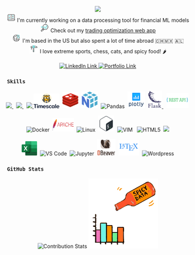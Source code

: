 <div align="center">
    <img src="https://readme-typing-svg.herokuapp.com?font=Inconsolata&size=26&duration=4000&pause=50&color=08BFF7&center=true&multiline=true&repeat=false&width=990&height=120&lines=Hi+I'm+Mitchell%2C+a+data+analyst+with+a+background+in+particle+physics;and+a+passion+for+quantitative+analysis.+I'm+excited+by+financial;modeling,+quantitative+trading,+and+machine+learning.+Welcome+to+my+GitHub!">
</div>

<div align="center">
    <img src="https://github.com/MitchMedeiros/MitchMedeiros/blob/297c690241747eca3901e7fb5d2fb3fe1e541e81/images/elearn.gif" width="25"> I'm currently working on a data processing tool for financial ML models
    <br>
    <img src="https://github.com/MitchMedeiros/MitchMedeiros/blob/61537ee093a9681511e8e9288093a713ae484f70/images/optimize.gif" width="25"> Check out my <a href="https://backtest.fi" target="_blank">trading optimization web app</a>
    <br>
    <img src="https://github.com/MitchMedeiros/MitchMedeiros/blob/4e6e67762c92f63519cdb23d5d7ff9cd2eff05ee/images/earth.gif" width="25"> I'm based in the US but also spent a lot of time abroad 🇨🇭🇲🇽 🇦🇱
    <br> 
    <img src="https://github.com/MitchMedeiros/MitchMedeiros/blob/897d620368d5be0324c2ac470b7ff3cff61a9a55/images/ice_axe.gif" width="25"> I love extreme sports, chess, cats, and spicy food! 🌶️
</div>
    
<div align="center">
    <br>
    <a href="https://www.linkedin.com/in/mitchell-medeiros/" target="_blank">
        <img src="https://img.shields.io/badge/LinkedIn-blue?style=for-the-badge&logo=linkedin&logoColor=white" alt="LinkedIn Link" title="LinkedIn Link">
    </a>
    <a href="https://mitchm.net/" target="_blank">
        <img src="https://img.shields.io/badge/Portfolio-dda703?style=for-the-badge&logo=About&logoColor=white" alt="Portfolio Link" title="Portfolio Link">
    </a>
</div>

### &nbsp;`Skills`

<div align="center">
    <a href="https://www.python.org/" target="_blank" alt="Python" title="Python"> 
        <img src="https://raw.githubusercontent.com/danielcranney/readme-generator/main/public/icons/skills/python-colored.svg" width="44">
    </a>&nbsp;
    <a href="https://www.postgresql.org/" target="_blank" alt="PostgreSQL" title="PostgreSQL">
        <img src="https://raw.githubusercontent.com/danielcranney/readme-generator/main/public/icons/skills/postgresql-colored.svg" width="44">
    </a>&nbsp;
    <a href="https://www.mysql.com/" target="_blank" alt="MySQL" title="MySQL">
        <img src="https://cdn.jsdelivr.net/gh/devicons/devicon/icons/mysql/mysql-original-wordmark.svg" width="58">
    </a>
    <img src="https://github.com/MitchMedeiros/MitchMedeiros/blob/664b3df1516e08ff92baf0053972dd7e979bfb43/images/timescale.png" width="70" alt="timescaleDB" title="timescaleDB">&nbsp;
    <img src="https://github.com/MitchMedeiros/MitchMedeiros/blob/5a30a3afee65952c58b245be1c7b07e55eb920eb/images/redis.svg"width="44" alt="Redis" title="Redis">&nbsp;
    <img src="https://github.com/devicons/devicon/blob/1119b9f84c0290e0f0b38982099a2bd027a48bf1/icons/numpy/numpy-original.svg" width="46" alt="Numpy" title="Numpy">&nbsp;
    <img src="https://cdn.jsdelivr.net/gh/devicons/devicon/icons/pandas/pandas-original-wordmark.svg" width="49" alt="Pandas" title="Pandas">&nbsp;
    <img src="https://github.com/MitchMedeiros/MitchMedeiros/blob/a8e9127b995bd88ab5a1ed8fa0159bc90631f9e6/images/plotly.png" width="48" alt="Plotly" title="Plotly">&nbsp;
    <a href="https://flask.palletsprojects.com/en/2.0.x/" target="_blank" alt="Flask" title="Flask">
        <img src="https://github.com/MitchMedeiros/MitchMedeiros/blob/127afd4944fe5732f6d76496687e25aa7007156c/images/flask.png" width="38">
    </a>&nbsp;
    <img src="https://github.com/MitchMedeiros/MitchMedeiros/blob/bfe35ab4179d36e9645c7da3d1a12fd685f46e62/images/rest_api.png" width="60" height="42" alt="REST" title="REST">&nbsp;
    <br></br>
    <img src="https://cdn.jsdelivr.net/gh/devicons/devicon/icons/docker/docker-plain.svg" width="47" alt="Docker" title="Docker">&nbsp;    
    <img src="https://github.com/MitchMedeiros/MitchMedeiros/blob/664b3df1516e08ff92baf0053972dd7e979bfb43/images/apache.png" width="58" height="37" alt="Apache HTTP" title="Apache HTTP">&nbsp;
    <img src="https://cdn.jsdelivr.net/gh/devicons/devicon/icons/linux/linux-original.svg" width="44" alt="Linux" title="Linux">&nbsp;
    <img src="https://github.com/devicons/devicon/blob/1119b9f84c0290e0f0b38982099a2bd027a48bf1/icons/bash/bash-original.svg" width="44" alt="Bash" title="Bash">&nbsp;
    <img src="https://cdn.jsdelivr.net/gh/devicons/devicon/icons/vim/vim-original.svg" width="42" alt="VIM" title="VIM">&nbsp;&nbsp;
    <img src="https://cdn.jsdelivr.net/gh/devicons/devicon/icons/html5/html5-original.svg" width="42" alt="HTML5" title="HTML5">&nbsp;
    <a href="https://git-scm.com/" target="_blank" alt="Git" title="Git">
        <img src="https://raw.githubusercontent.com/danielcranney/readme-generator/main/public/icons/skills/git-colored.svg" width="44">
    </a>
    <br></br>
    <img src="https://github.com/MitchMedeiros/MitchMedeiros/blob/b7394bf710312c6604f79b29cf22c885fc9b37cc/images/excel.svg" width="42" alt="Excel" title="Excel">&nbsp;
    <img src="https://cdn.jsdelivr.net/gh/devicons/devicon/icons/vscode/vscode-original.svg" width="44" alt="VS Code" title="VS Code">&nbsp;
    <img src="https://cdn.jsdelivr.net/gh/devicons/devicon/icons/jupyter/jupyter-original-wordmark.svg" width="44" alt="Jupyter" title="Jupyter">&nbsp;
    <img src="https://github.com/MitchMedeiros/MitchMedeiros/blob/b7394bf710312c6604f79b29cf22c885fc9b37cc/images/dbeaver.png" height="45" width="50" alt="DBeaver" title="DBeaver">&nbsp;
    <img src="https://github.com/MitchMedeiros/MitchMedeiros/blob/cac9f6b38a08ce51568a84c2ee2e67459ad39fcf/images/latex.png" width="57" alt="Latex" title="Latex">&nbsp;
    <img src="https://cdn.jsdelivr.net/gh/devicons/devicon/icons/wordpress/wordpress-plain.svg" width="44" alt="Wordpress" title="Wordpress">
</div>

### &nbsp;`GitHub Stats`

<div align="center">
    <img src="https://streak-stats.demolab.com?user=MitchMedeiros&theme=algolia&hide_border=true&date_format=M%20j%5B%2C%20Y%5D&background=EB545400&currStreakNum=EB7A2B&currStreakLabel=EB7A2B&sideNums=08BFF7&sideLabels=EB7A2B&ring=26D4F7&fire=EB7A2B&dates=EB3E2B" alt="Contribution Stats" title="Contribution Stats">
    <img src="https://github.com/MitchMedeiros/MitchMedeiros/blob/f555577ccb1a171db4ebcfa82f09b643eaf16f55/images/spicy_data.gif" width="190" alt="some serious spiciness" title="some serious spiciness">
</div>

    
    
    
